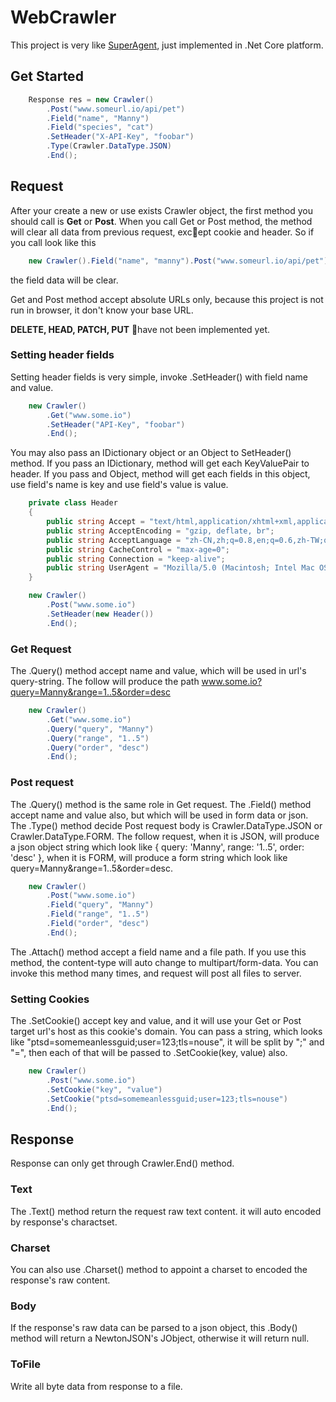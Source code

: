 # WebCrawler

This project is very like [SuperAgent](https://visionmedia.github.io/superagent/), just implemented in .Net Core platform.

## Get Started

```c#
    Response res = new Crawler()
        .Post("www.someurl.io/api/pet")
        .Field("name", "Manny")
        .Field("species", "cat")
        .SetHeader("X-API-Key", "foobar")
        .Type(Crawler.DataType.JSON)
        .End();    
```
## Request 

After your create a new or use exists Crawler object, the first method you should call is **Get** or **Post**.
When you call Get or Post method, the method will clear all data from previous request, except cookie and header. So if you call look like this 

```c#
    new Crawler().Field("name", "manny").Post("www.someurl.io/api/pet");
```
the field data will be clear.

Get and Post method accept absolute URLs only, because this project is not run in browser, it don't know your base URL.

**DELETE, HEAD, PATCH, PUT** have not been implemented yet. 

### Setting header fields

Setting header fields is very simple, invoke .SetHeader() with field name and value.

```c#
    new Crawler()
        .Get("www.some.io")
        .SetHeader("API-Key", "foobar")
        .End();
```
You may also pass an IDictionary object or an Object to SetHeader() method. If you pass an IDictionary, method will get each KeyValuePair to header. If you pass and Object, method will get each fields in this object, use field's name is key and use field's value is value.

```c#
    private class Header
    {
        public string Accept = "text/html,application/xhtml+xml,application/xml;q=0.9,image/webp,image/apng, application/json, text/javascript, */*;q=0.8";
        public string AcceptEncoding = "gzip, deflate, br";
        public string AcceptLanguage = "zh-CN,zh;q=0.8,en;q=0.6,zh-TW;q=0.4";
        public string CacheControl = "max-age=0";
        public string Connection = "keep-alive";
        public string UserAgent = "Mozilla/5.0 (Macintosh; Intel Mac OS X 10_12_5) AppleWebKit/537.36 (KHTML, like Gecko) Chrome/59.0.3071.115 Safari/537.36";
    }

    new Crawler()
        .Post("www.some.io")
        .SetHeader(new Header())
        .End();
```

### Get Request
The .Query() method accept name and value, which will be used in url's query-string. The follow will produce the path www.some.io?query=Manny&range=1..5&order=desc

```c#
    new Crawler()
        .Get("www.some.io")
        .Query("query", "Manny")
        .Query("range", "1..5")
        .Query("order", "desc")
        .End();
```

### Post request
The .Query() method is the same role in Get request. The .Field() method accept name and value also, but which will be used in form data or json. 
The .Type() method decide Post request body is Crawler.DataType.JSON or Crawler.DataType.FORM. The follow request, when it is JSON, will produce a json object string which look like { query: 'Manny', range: '1..5', order: 'desc' }, when it is FORM, will produce a form string which look like query=Manny&range=1..5&order=desc.

```c#
    new Crawler()
        .Post("www.some.io")
        .Field("query", "Manny")
        .Field("range", "1..5")
        .Field("order", "desc")
        .End();
```
The .Attach() method accept a field name and a file path. If you use this method, the content-type will auto change to multipart/form-data. You can invoke this method many times, and request will post all files to server.

### Setting Cookies
The .SetCookie() accept key and value, and it will use your Get or Post target url's host as this cookie's domain. You can pass a string, which looks like "ptsd=somemeanlessguid;user=123;tls=nouse", it will be split by ";" and "=", then each of that will be passed to .SetCookie(key, value) also.

```c#
    new Crawler()
        .Post("www.some.io")
        .SetCookie("key", "value")
        .SetCookie("ptsd=somemeanlessguid;user=123;tls=nouse")
        .End();
```
## Response

Response can only get through Crawler.End() method. 

### Text
The .Text() method return the request raw text content. it will auto encoded by response's charactset.

### Charset
You can also use .Charset() method to appoint a charset to encoded the response's raw content.

### Body
If the response's raw data can be parsed to a json object, this .Body() method will return a NewtonJSON's JObject, otherwise it will return null.

### ToFile
Write all byte data from response to a file.





